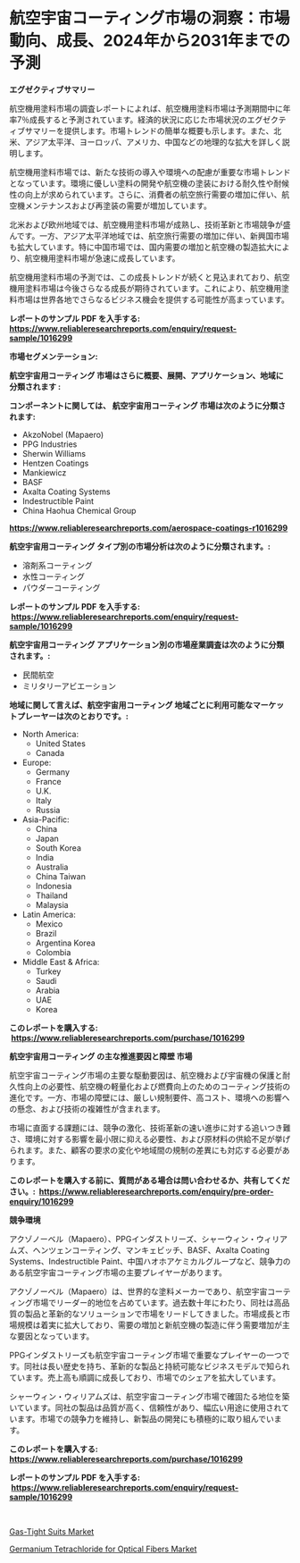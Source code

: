 <p><h1>航空宇宙コーティング市場の洞察：市場動向、成長、2024年から2031年までの予測</h1></p><p><strong>エグゼクティブサマリー</strong></p>
<p><p>航空機用塗料市場の調査レポートによれば、航空機用塗料市場は予測期間中に年率7％成長すると予測されています。経済的状況に応じた市場状況のエグゼクティブサマリーを提供します。市場トレンドの簡単な概要も示します。また、北米、アジア太平洋、ヨーロッパ、アメリカ、中国などの地理的な拡大を詳しく説明します。</p><p>航空機用塗料市場では、新たな技術の導入や環境への配慮が重要な市場トレンドとなっています。環境に優しい塗料の開発や航空機の塗装における耐久性や耐候性の向上が求められています。さらに、消費者の航空旅行需要の増加に伴い、航空機メンテナンスおよび再塗装の需要が増加しています。</p><p>北米および欧州地域では、航空機用塗料市場が成熟し、技術革新と市場競争が盛んです。一方、アジア太平洋地域では、航空旅行需要の増加に伴い、新興国市場も拡大しています。特に中国市場では、国内需要の増加と航空機の製造拡大により、航空機用塗料市場が急速に成長しています。</p><p>航空機用塗料市場の予測では、この成長トレンドが続くと見込まれており、航空機用塗料市場は今後さらなる成長が期待されています。これにより、航空機用塗料市場は世界各地でさらなるビジネス機会を提供する可能性が高まっています。</p></p>
<p><strong>レポートのサンプル PDF を入手する: <a href="https://www.reliableresearchreports.com/enquiry/request-sample/1016299">https://www.reliableresearchreports.com/enquiry/request-sample/1016299</a></strong></p>
<p><strong>市場セグメンテーション:</strong></p>
<p><strong> 航空宇宙用コーティング 市場はさらに概要、展開、アプリケーション、地域に分類されます :</strong></p>
<p><strong>コンポーネントに関しては、 航空宇宙用コーティング 市場は次のように分類されます: &nbsp;</strong></p>
<p><ul><li>AkzoNobel (Mapaero)</li><li>PPG Industries</li><li>Sherwin Williams</li><li>Hentzen Coatings</li><li>Mankiewicz</li><li>BASF</li><li>Axalta Coating Systems</li><li>Indestructible Paint</li><li>China Haohua Chemical Group</li></ul></p>
<p><strong><a href="https://www.reliableresearchreports.com/aerospace-coatings-r1016299">https://www.reliableresearchreports.com/aerospace-coatings-r1016299</a></strong></p>
<p><strong> 航空宇宙用コーティング タイプ別の市場分析は次のように分類されます。:</strong></p>
<p><ul><li>溶剤系コーティング</li><li>水性コーティング</li><li>パウダーコーティング</li></ul></p>
<p><strong>レポートのサンプル PDF を入手する: &nbsp;<a href="https://www.reliableresearchreports.com/enquiry/request-sample/1016299">https://www.reliableresearchreports.com/enquiry/request-sample/1016299</a></strong></p>
<p><strong> 航空宇宙用コーティング アプリケーション別の市場産業調査は次のように分類されます。:</strong></p>
<p><ul><li>民間航空</li><li>ミリタリーアビエーション</li></ul></p>
<p><strong>地域に関して言えば、航空宇宙用コーティング 地域ごとに利用可能なマーケットプレーヤーは次のとおりです。:</strong></p>
<p><ul>
    <li>
        North America:
        <ul>
            <li>United States</li>
            <li>Canada</li>
        </ul>
    </li>
    <li>
        Europe:
        <ul>
            <li>Germany</li>
            <li>France</li>
            <li>U.K.</li>
            <li>Italy</li>
            <li>Russia</li>
        </ul>
    </li>
    <li>
        Asia-Pacific:
        <ul>
            <li>China</li>
            <li>Japan</li>
            <li>South Korea</li>
            <li>India</li>
            <li>Australia</li>
            <li>China Taiwan</li>
            <li>Indonesia</li>
            <li>Thailand</li>
            <li>Malaysia</li>
        </ul>
    </li>
    <li>
        Latin America:
        <ul>
            <li>Mexico</li>
            <li>Brazil</li>
            <li>Argentina Korea</li>
            <li>Colombia</li>
        </ul>
    </li>
    <li>
        Middle East & Africa:
        <ul>
            <li>Turkey</li>
            <li>Saudi</li>
            <li>Arabia</li>
            <li>UAE</li>
            <li>Korea</li>
        </ul>
    </li>
    </ul></p>
<p><strong>このレポートを購入する: &nbsp;<a href="https://www.reliableresearchreports.com/purchase/1016299">https://www.reliableresearchreports.com/purchase/1016299</a></strong></p>
<p><strong>航空宇宙用コーティング の主な推進要因と障壁 市場</strong></p>
<p><p>航空宇宙コーティング市場の主要な駆動要因は、航空機および宇宙機の保護と耐久性向上の必要性、航空機の軽量化および燃費向上のためのコーティング技術の進化です。一方、市場の障壁には、厳しい規制要件、高コスト、環境への影響への懸念、および技術の複雑性が含まれます。</p><p>市場に直面する課題には、競争の激化、技術革新の速い進歩に対する追いつき難さ、環境に対する影響を最小限に抑える必要性、および原材料の供給不足が挙げられます。また、顧客の要求の変化や地域間の規制の差異にも対応する必要があります。</p></p>
<p><strong>このレポートを購入する前に、質問がある場合は問い合わせるか、共有してください。:&nbsp; <a href="https://www.reliableresearchreports.com/enquiry/pre-order-enquiry/1016299">https://www.reliableresearchreports.com/enquiry/pre-order-enquiry/1016299</a></strong></p>
<p><strong>競争環境</strong></p>
<p><p>アクゾノーベル（Mapaero）、PPGインダストリーズ、シャーウィン・ウィリアムズ、ヘンツェンコーティング、マンキェビッチ、BASF、Axalta Coating Systems、Indestructible Paint、中国ハオホアケミカルグループなど、競争力のある航空宇宙コーティング市場の主要プレイヤーがあります。</p><p>アクゾノーベル（Mapaero）は、世界的な塗料メーカーであり、航空宇宙コーティング市場でリーダー的地位を占めています。過去数十年にわたり、同社は高品質の製品と革新的なソリューションで市場をリードしてきました。市場成長と市場規模は着実に拡大しており、需要の増加と新航空機の製造に伴う需要増加が主な要因となっています。</p><p>PPGインダストリーズも航空宇宙コーティング市場で重要なプレイヤーの一つです。同社は長い歴史を持ち、革新的な製品と持続可能なビジネスモデルで知られています。売上高も順調に成長しており、市場でのシェアを拡大しています。</p><p>シャーウィン・ウィリアムズは、航空宇宙コーティング市場で確固たる地位を築いています。同社の製品は品質が高く、信頼性があり、幅広い用途に使用されています。市場での競争力を維持し、新製品の開発にも積極的に取り組んでいます。</p></p>
<p><strong>このレポートを購入する: &nbsp; <a href="https://www.reliableresearchreports.com/purchase/1016299">https://www.reliableresearchreports.com/purchase/1016299</a></strong></p>
<p><strong>レポートのサンプル PDF を入手する: &nbsp;<a href="https://www.reliableresearchreports.com/enquiry/request-sample/1016299">https://www.reliableresearchreports.com/enquiry/request-sample/1016299</a></strong><strong></strong></p>
<p>&nbsp;</p>
<p><p><a href="https://fuschia-pecorino-a6d.notion.site/Gas-Tight-Suits-Market-Analysis-and-Sze-Forecasted-for-period-from-2024-to-2031-72f10a184dc34c31a4c5406d773fc236">Gas-Tight Suits Market</a></p><p><a href="https://changeable-paste-463.notion.site/Germanium-Tetrachloride-for-Optical-Fibers-Market-Size-Market-Outlook-and-Market-Forecast-2024-to--603a75f8922a44b5bef21a582545943b">Germanium Tetrachloride for Optical Fibers Market</a></p></p>